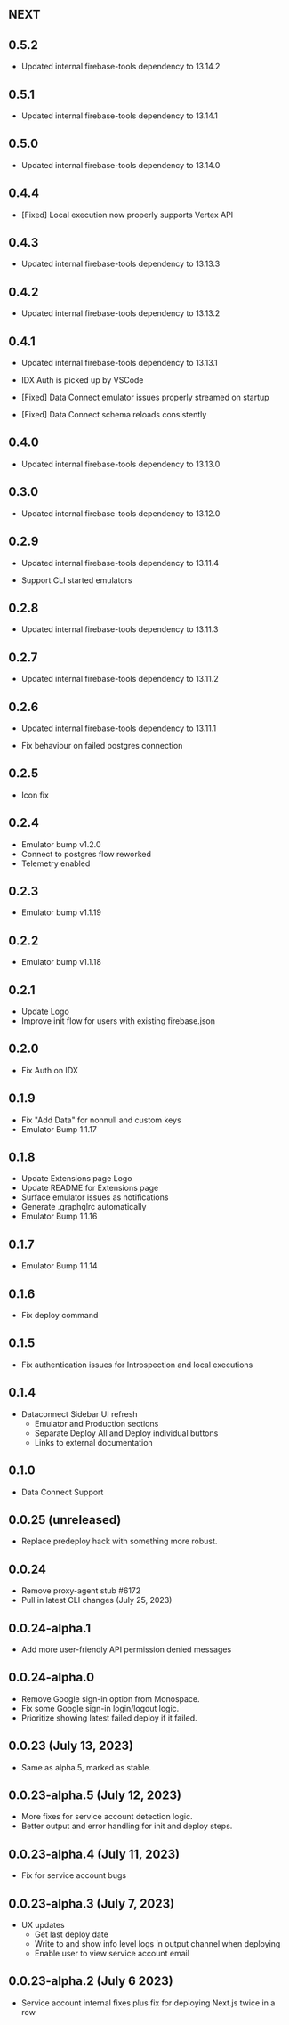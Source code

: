 ## NEXT

## 0.5.2

- Updated internal firebase-tools dependency to 13.14.2

## 0.5.1

- Updated internal firebase-tools dependency to 13.14.1

## 0.5.0

- Updated internal firebase-tools dependency to 13.14.0

## 0.4.4

- [Fixed] Local execution now properly supports Vertex API

## 0.4.3

- Updated internal firebase-tools dependency to 13.13.3

## 0.4.2

- Updated internal firebase-tools dependency to 13.13.2

## 0.4.1

- Updated internal firebase-tools dependency to 13.13.1

- IDX Auth is picked up by VSCode
- [Fixed] Data Connect emulator issues properly streamed on startup
- [Fixed] Data Connect schema reloads consistently

## 0.4.0

- Updated internal firebase-tools dependency to 13.13.0

## 0.3.0

- Updated internal firebase-tools dependency to 13.12.0

## 0.2.9

- Updated internal firebase-tools dependency to 13.11.4

- Support CLI started emulators

## 0.2.8

- Updated internal firebase-tools dependency to 13.11.3

## 0.2.7

- Updated internal firebase-tools dependency to 13.11.2

## 0.2.6

- Updated internal firebase-tools dependency to 13.11.1

- Fix behaviour on failed postgres connection

## 0.2.5

- Icon fix

## 0.2.4

- Emulator bump v1.2.0
- Connect to postgres flow reworked
- Telemetry enabled

## 0.2.3

- Emulator bump v1.1.19

## 0.2.2

- Emulator bump v1.1.18

## 0.2.1

- Update Logo
- Improve init flow for users with existing firebase.json

## 0.2.0

- Fix Auth on IDX

## 0.1.9

- Fix "Add Data" for nonnull and custom keys
- Emulator Bump 1.1.17

## 0.1.8

- Update Extensions page Logo
- Update README for Extensions page
- Surface emulator issues as notifications
- Generate .graphqlrc automatically
- Emulator Bump 1.1.16

## 0.1.7

- Emulator Bump 1.1.14

## 0.1.6

- Fix deploy command

## 0.1.5

- Fix authentication issues for Introspection and local executions

## 0.1.4

- Dataconnect Sidebar UI refresh
  - Emulator and Production sections
  - Separate Deploy All and Deploy individual buttons
  - Links to external documentation

## 0.1.0

- Data Connect Support

## 0.0.25 (unreleased)

- Replace predeploy hack with something more robust.

## 0.0.24

- Remove proxy-agent stub #6172
- Pull in latest CLI changes (July 25, 2023)

## 0.0.24-alpha.1

- Add more user-friendly API permission denied messages

## 0.0.24-alpha.0

- Remove Google sign-in option from Monospace.
- Fix some Google sign-in login/logout logic.
- Prioritize showing latest failed deploy if it failed.

## 0.0.23 (July 13, 2023)

- Same as alpha.5, marked as stable.

## 0.0.23-alpha.5 (July 12, 2023)

- More fixes for service account detection logic.
- Better output and error handling for init and deploy steps.

## 0.0.23-alpha.4 (July 11, 2023)

- Fix for service account bugs

## 0.0.23-alpha.3 (July 7, 2023)

- UX updates
  - Get last deploy date
  - Write to and show info level logs in output channel when deploying
  - Enable user to view service account email

## 0.0.23-alpha.2 (July 6 2023)

- Service account internal fixes plus fix for deploying Next.js twice in a row
